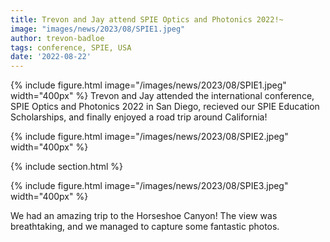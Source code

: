 ```yaml
---
title: Trevon and Jay attend SPIE Optics and Photonics 2022!~
image: "images/news/2023/08/SPIE1.jpeg"
author: trevon-badloe
tags: conference, SPIE, USA
date: '2022-08-22'
---
```



{%
  include figure.html
  image="/images/news/2023/08/SPIE1.jpeg"
  width="400px"
%}
Trevon and Jay attended the international conference, SPIE Optics and Photonics 2022 in San Diego, recieved our SPIE Education Scholarships, and finally enjoyed a road trip around California!

{%
  include figure.html
  image="/images/news/2023/08/SPIE2.jpeg"
  width="400px"
%}

{% include section.html %}

{%
  include figure.html
  image="/images/news/2023/08/SPIE3.jpeg"
  width="400px"
%}

We had an amazing trip to the Horseshoe Canyon! The view was breathtaking, and we managed to capture some fantastic photos.